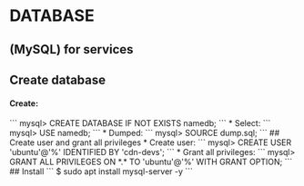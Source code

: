 <div>

<h1>DATABASE</h1>
<h2>(MySQL) for services</h2>
<h2>Create database</h2>

<h4>Create:</h4>
```
mysql> CREATE DATABASE IF NOT EXISTS namedb;
```
* Select:
```
mysql> USE namedb;
```
* Dumped:
```
mysql> SOURCE dump.sql;
```
## Create user and grant all privileges
* Create user:
```
mysql> CREATE USER 'ubuntu'@'%' IDENTIFIED BY 'cdn-devs';
```
* Grant all privileges:
```
mysql> GRANT ALL PRIVILEGES ON *.* TO 'ubuntu'@'%' WITH GRANT OPTION;
```
## Install
```
$ sudo apt install mysql-server -y
```
